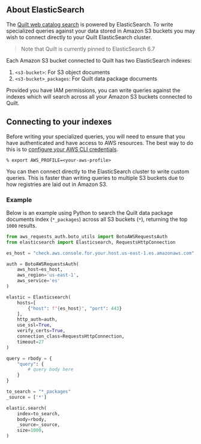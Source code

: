 <!-- markdownlint-disable -->

## About ElasticSearch

The [Quilt web catalog
search](../walkthrough/working-with-the-catalog#search) is powered
by ElasticSearch. To write specialized queries against your data
stored in Amazon S3 buckets you may wish to connect directly to
your Quilt ElasticSearch cluster.

> Note that Quilt is currently pinned to ElasticSearch 6.7

Each Amazon S3 bucket connected to Quilt has two ElasticSearch indexes:
1. `<s3-bucket>`: For S3 object documents
2. `<s3-bucket>_packages`: For Quilt data package documents

Provided you have IAM permissions, you can write queries against
the indexes which will search across all your Amazon S3 buckets
connected to Quilt.

## Connecting to your indexes

Before writing your specialized queries, you will need to ensure
that you have authenticated and have access to AWS resources. The
best way to do this is to [configure your AWS CLI
credentials](https://docs.quiltdata.com/more/faq#do-i-have-to-login-via-quilt3-to-use-the-quilt-apis-how-do-i-push-to-quilt-from-a-headless-environme).

```
% export AWS_PROFILE=<your-aws-profile>
```

You can then connect directly to the ElasticSearch cluster to write
custom queries. This is faster than writing queries to multiple S3
buckets due to how registries are laid out in Amazon S3. 

### Example

Below is an example using Python to search the Quilt data package 
documents index (`*_packages`) across all S3 buckets (`*`), 
returning the top `1000` results.

<!--pytest.mark.skip-->
```python
from aws_requests_auth.boto_utils import BotoAWSRequestsAuth
from elasticsearch import Elasticsearch, RequestsHttpConnection

es_host = "check.aws.console.for.your.host.us-east-1.es.amazonaws.com"

auth = BotoAWSRequestsAuth(
    aws_host=es_host,
    aws_region='us-east-1',
    aws_service='es'
)

elastic = Elasticsearch(
    hosts=[
        {"host": f"{es_host}", "port": 443}
    ],
    http_auth=auth,
    use_ssl=True,
    verify_certs=True,
    connection_class=RequestsHttpConnection,
    timeout=27
)

query = rbody = {
    "query": {
        # query body here
    }
}

to_search = "*_packages"
_source = ['*']

elastic.search(
    index=to_search,
    body=rbody,
    _source=_source,
    size=1000,
)
```
